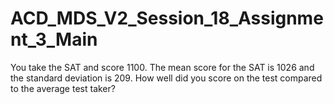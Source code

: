 # ACD_MDS_V2_Session_18_Assignment_3_Main
You take the SAT and score 1100. The mean score for the SAT is 1026 and the standard
deviation is 209. How well did you score on the test compared to the average test taker?
